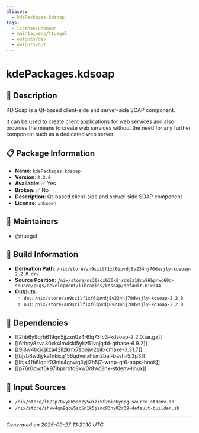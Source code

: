 ```yaml
---
aliases:
  - kdePackages.kdsoap
tags:
  - license/unknown
  - maintainers/ttuegel
  - outputs/dev
  - outputs/out
---
```


# kdePackages.kdsoap

## 📝 Description

KD Soap is a Qt-based client-side and server-side SOAP component.

It can be used to create client applications for web services and also
provides the means to create web services without the need for any further
component such as a dedicated web server.


## 📋 Package Information

- **Name**: `kdePackages.kdsoap`
- **Version**: `2.2.0`
- **Available**: ✅ Yes
- **Broken**: ✅ No
- **Description**: Qt-based client-side and server-side SOAP component
- **License**: `unknown`
## 👥 Maintainers

- @ttuegel


## 🔧 Build Information

- **Derivation Path**: `/nix/store/an9szilf1xf6ipvdj8v234hj70dwzjly-kdsoap-2.2.0.drv`
- **Source Position**: `/nix/store/ns30sqxb36k8jrds8z18rv96bpnwc60d-source/pkgs/development/libraries/kdsoap/default.nix:44`
- **Outputs**:
  - `dev`:  `/nix/store/an9szilf1xf6ipvdj8v234hj70dwzjly-kdsoap-2.2.0`
  - `out`:  `/nix/store/an9szilf1xf6ipvdj8v234hj70dwzjly-kdsoap-2.2.0`

## 🔗 Dependencies

- [[2hb6y9qrh619qn5jjzxn0z4r6lq73fc3-kdsoap-2.2.0.tar.gz]]
- [[6rbcy8zva30xk4lm4skl5ykz51vnjqdd-qtbase-6.9.2]]
- [[9j8w4bcicjkza42lizkrrx7sb6jw2qik-cmake-3.31.7]]
- [[bjsb6wdjykafnkixq156qdvmxhsm2bai-bash-5.3p3]]
- [[ibjx4fb6iqplf03nis4gnwq3yji7h5j7-wrap-qt6-apps-hook]]
- [[p76r0cwlf6k97ibprrpfd8xw0r8wc3nx-stdenv-linux]]

## 📁 Input Sources

- `/nix/store/l622p70vy8k5sh7y5wizi5f2mic6ynpg-source-stdenv.sh`
- `/nix/store/shkw4qm9qcw5sc5n1k5jznc83ny02r39-default-builder.sh`

---
*Generated on 2025-09-27 13:21:10 UTC*
